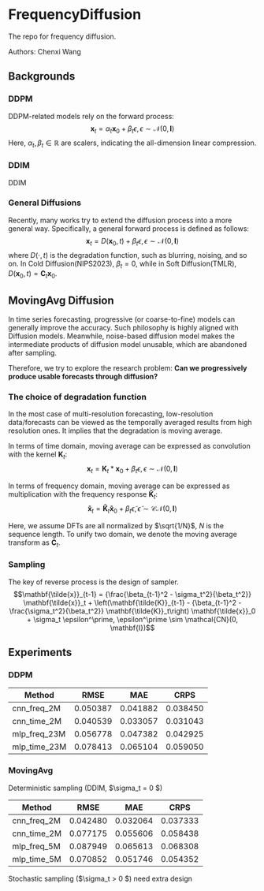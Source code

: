 # FrequencyDiffusion
The repo for frequency diffusion.

Authors: Chenxi Wang

## Backgrounds
### DDPM
DDPM-related models rely on the forward process:
$$\mathbf{x}_t = \alpha_t \mathbf{x}_0 + \beta_t \epsilon, \epsilon  \sim \mathcal{N}(0, \mathbf{I})$$
Here, $\alpha_t, \beta_t \in \mathbb{R}$ are scalers, indicating the all-dimension linear compression. 

### DDIM
DDIM 

### General Diffusions
Recently, many works try to extend the diffusion process into a more general way. Specifically, a general forward process is defined as follows:
$$\mathbf{x}_t = D(\mathbf{x}_0, t) + \beta_t \epsilon, \epsilon  \sim \mathcal{N}(0, \mathbf{I})$$
where $D(\cdot, t)$ is the degradation function, such as blurring, noising, and so on. In Cold Diffusion(NIPS2023), $\beta_t = 0$, while in Soft Diffusion(TMLR), $D(\mathbf{x}_0, t)= \mathbf{C}_t \mathbf{x}_0$.


## MovingAvg Diffusion
In time series forecasting, progressive (or coarse-to-fine) models can generally improve the accuracy. Such philosophy is highly aligned with Diffusion models. Meanwhile, noise-based diffusion model makes the intermediate products of diffusion model unusable, which are abandoned after sampling.  

Therefore, we try to explore the research problem: **Can we progressively produce usable forecasts through diffusion?**
<!-- In the field of time series forecasting, forecasts at different temporal resolution should follow the hierachical rule. It says that the temporally aggreagated high-resolution forecasts should be align with the low-resolution forecasts.  -->

<!-- In essense, such rule can be satified by moving average with different kernel on the highest-resolution forecasts. However, such naive trick only utilizes the information of the highest resolution data. We try to think  -->

### The choice of degradation function
In the most case of multi-resolution forecasting, low-resolution data/forecasts can be viewed as the temporally averaged results from high resolution ones. It implies that the degradation is moving average.

In terms of time domain, moving average can be expressed as convolution with the kernel $\mathbf{K}_t$:
$$\mathbf{x}_t = \mathbf{K}_t * \mathbf{x}_0 + \beta_t \epsilon, \epsilon  \sim \mathcal{N}(0, \mathbf{I})$$


In terms of frequency domain, moving average can be expressed as multiplication with the frequency response $\mathbf{\tilde{K}}_t$:
$$\mathbf{\tilde{x}}_t = \mathbf{\tilde{K}}_t  \mathbf{\tilde{x}}_0 + \beta_t \tilde{\epsilon}, \tilde{\epsilon}  \sim \mathcal{CN}(0, \mathbf{I})$$

Here, we assume DFTs are all normalized by $\sqrt{1/N}$, $N$ is the sequence length. To unify two domain, we denote the moving average transform as $\mathbf{C}_t$.
### Sampling
The key of reverse process is the design of sampler. 
$$\mathbf{\tilde{x}}_{t-1} = {\frac{\beta_{t-1}^2 - \sigma_t^2}{\beta_t^2}} \mathbf{\tilde{x}}_t + \left(\mathbf{\tilde{K}}_{t-1} - {\beta_{t-1}^2 - \frac{\sigma_t^2}{\beta_t^2}} \mathbf{\tilde{K}}_t\right) \mathbf{\tilde{x}}_0  + \sigma_t \epsilon^\prime, \epsilon^\prime \sim \mathcal{CN}(0, \mathbf{I})$$

<!-- $$\begin{aligned}
    q(\mathbf{\tilde{x}}_{t-1} | \mathbf{\tilde{x}}_t, \mathbf{\tilde{x}}_0) &= a \mathbf{\tilde{x}}_t + b \mathbf{\tilde{x}}_0  + \sigma_t \epsilon^\prime, \epsilon^\prime \sim \mathcal{C}\mathcal{N}(0, \mathbf{I}) \\
    &= a (\mathbf{\tilde{K}}_t \mathbf{\tilde{x}}_0 + \beta_t {\tilde{\epsilon}}) + b \mathbf{\tilde{x}}_0  + \sigma_t \epsilon^\prime \\
    &= (a \mathbf{\tilde{K}}_t + b) \mathbf{\tilde{x}}_0 + a \beta_t {\tilde{\epsilon}}  + \sigma_t \epsilon^\prime \\
    &= (a \mathbf{\tilde{K}}_t + b) \mathbf{\tilde{x}}_0 + \sqrt{a^2 \beta_t^2 + \sigma_t^2} \epsilon^*, \epsilon^* \sim \mathcal{CN}(0, \mathbf{I}) \\
    & = \mathbf{\tilde{K}}_{t-1}  \mathbf{\tilde{x}}_0 + \beta_{t-1} \tilde{\epsilon}
\end{aligned}$$

Therefore, we can design:
$$\begin{cases}
    a \mathbf{\tilde{K}}_t + b = \mathbf{\tilde{K}}_{t-1} \\
\sqrt{a^2 \beta_t^2 + \sigma_t^2} = \beta_{t-1}
\end{cases} \Rightarrow \begin{cases}
    a = \sqrt{{\beta_{t-1}^2 - \sigma_t^2}/{\beta_t^2}} \\
    b = \mathbf{\tilde{K}}_{t-1} - \sqrt{{\beta_{t-1}^2 - \sigma_t^2}/{\beta_t^2}} \mathbf{\tilde{K}}_t
\end{cases}$$ -->


## Experiments

### DDPM

| Method       | RMSE     | MAE      | CRPS     |
| ------------ | -------- | -------- | -------- |
| cnn_freq_2M  | 0.050387 | 0.041882 | 0.038450 |
| cnn_time_2M  | 0.040539 | 0.033057 | 0.031043 |
| mlp_freq_23M | 0.056778 | 0.047382 | 0.042925 |
| mlp_time_23M | 0.078413 | 0.065104 | 0.059050 |



<!-- | mlp_freq_700k (FAIL)       | 0.108959 | 0.089177 | 0.088174 |
| mlp_time_700k (FAIL)       | 0.103443 | 0.085088 | 0.073611 |
| freqlinear_time_60k (FAIL) | 0.107398 | 0.088021 | 0.084010 | -->

### MovingAvg

Deterministic sampling (DDIM, $\sigma_t = 0 $)

| Method       | RMSE     | MAE      | CRPS     |
| ------------ | -------- | -------- | -------- |
| cnn_freq_2M  | 0.042480 | 0.032064 | 0.037333 |
| cnn_time_2M  | 0.077175 | 0.055606 | 0.058438 |
| mlp_freq_5M  | 0.087949 | 0.065613 | 0.068308 |
| mlp_time_5M  | 0.070852 | 0.051746 | 0.054352 |

Stochastic sampling ($\sigma_t > 0 $)
need extra design


<!-- | cmlp_freq_5M | 0.074481 | 0.054804 | 0.057391 | -->
<!-- 
- [x] DDPM time
- [x] DDPM freq
- [x] MovingAvg time ($\beta_t =0$)
- [x] MovingAvg freq ($\beta_t =0$)
- [x] MovingAvg time
- [x] MovingAvg freq
 -->

 
